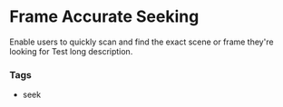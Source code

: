 # Frame Accurate Seeking

Enable users to quickly scan and find the exact scene or frame they're looking for
Test long description.

### Tags

  - seek

